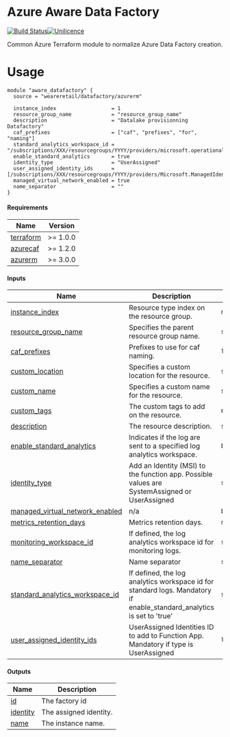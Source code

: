 # Azure Aware Data Factory

[![Build Status](https://dev.azure.com/weareretail/Tooling/_apis/build/status/mod_azu_data_factory?repoName=mod_azu_data_factory&branchName=master)](https://dev.azure.com/weareretail/Tooling/_build/latest?definitionId=11&repoName=mod_azu_data_factory&branchName=master)[![Unilicence](https://img.shields.io/badge/licence-The%20Unilicence-green)](LICENCE)

Common Azure Terraform module to normalize Azure Data Factory creation.

# Usage

```hcl
module "aware_datafactory" {
  source = "weareretail/datafactory/azurerm"

  instance_index                  = 1
  resource_group_name             = "resource_group_name"
  description                     = "Datalake provisionning Datafactory"
  caf_prefixes                    = ["caf", "prefixes", "for", "naming"]
  standard_analytics_workspace_id = "/subscriptions/XXX/resourcegroups/YYYY/providers/microsoft.operationalinsights/workspaces/adf_workspace"
  enable_standard_analytics       = true
  identity_type                   = "UserAssigned"
  user_assigned_identity_ids      = [/subscriptions/XXX/resourcegroups/YYYY/providers/Microsoft.ManagedIdentity/userAssignedIdentities/adf_managed_identity]
  managed_virtual_network_enabled = true
  name_separator                  = ""
}

```

<!-- BEGIN_TF_DOCS -->
#### Requirements

| Name | Version |
|------|---------|
| <a name="requirement_terraform"></a> [terraform](#requirement\_terraform) | >= 1.0.0 |
| <a name="requirement_azurecaf"></a> [azurecaf](#requirement\_azurecaf) | >= 1.2.0 |
| <a name="requirement_azurerm"></a> [azurerm](#requirement\_azurerm) | >= 3.0.0 |

#### Inputs

| Name | Description | Type | Default | Required |
|------|-------------|------|---------|:--------:|
| <a name="input_instance_index"></a> [instance\_index](#input\_instance\_index) | Resource type index on the resource group. | `number` | n/a | yes |
| <a name="input_resource_group_name"></a> [resource\_group\_name](#input\_resource\_group\_name) | Specifies the parent resource group name. | `string` | n/a | yes |
| <a name="input_caf_prefixes"></a> [caf\_prefixes](#input\_caf\_prefixes) | Prefixes to use for caf naming. | `list(string)` | `[]` | no |
| <a name="input_custom_location"></a> [custom\_location](#input\_custom\_location) | Specifies a custom location for the resource. | `string` | `""` | no |
| <a name="input_custom_name"></a> [custom\_name](#input\_custom\_name) | Specifies a custom name for the resource. | `string` | `""` | no |
| <a name="input_custom_tags"></a> [custom\_tags](#input\_custom\_tags) | The custom tags to add on the resource. | `map(string)` | `{}` | no |
| <a name="input_description"></a> [description](#input\_description) | The resource description. | `string` | `""` | no |
| <a name="input_enable_standard_analytics"></a> [enable\_standard\_analytics](#input\_enable\_standard\_analytics) | Indicates if the log are sent to a specified log analytics workspace. | `bool` | `false` | no |
| <a name="input_identity_type"></a> [identity\_type](#input\_identity\_type) | Add an Identity (MSI) to the function app. Possible values are SystemAssigned or UserAssigned | `string` | `"SystemAssigned"` | no |
| <a name="input_managed_virtual_network_enabled"></a> [managed\_virtual\_network\_enabled](#input\_managed\_virtual\_network\_enabled) | n/a | `bool` | `false` | no |
| <a name="input_metrics_retention_days"></a> [metrics\_retention\_days](#input\_metrics\_retention\_days) | Metrics retention days. | `number` | `30` | no |
| <a name="input_monitoring_workspace_id"></a> [monitoring\_workspace\_id](#input\_monitoring\_workspace\_id) | If defined, the log analytics workspace id for monitoring logs. | `string` | `null` | no |
| <a name="input_name_separator"></a> [name\_separator](#input\_name\_separator) | Name separator | `string` | `"-"` | no |
| <a name="input_standard_analytics_workspace_id"></a> [standard\_analytics\_workspace\_id](#input\_standard\_analytics\_workspace\_id) | If defined, the log analytics workspace id for standard logs. Mandatory if enable\_standard\_analytics is set to 'true' | `string` | `null` | no |
| <a name="input_user_assigned_identity_ids"></a> [user\_assigned\_identity\_ids](#input\_user\_assigned\_identity\_ids) | UserAssigned Identities ID to add to Function App. Mandatory if type is UserAssigned | `list(string)` | `null` | no |

#### Outputs

| Name | Description |
|------|-------------|
| <a name="output_id"></a> [id](#output\_id) | The factory id |
| <a name="output_identity"></a> [identity](#output\_identity) | The assigned identity. |
| <a name="output_name"></a> [name](#output\_name) | The instance name. |
<!-- END_TF_DOCS -->
